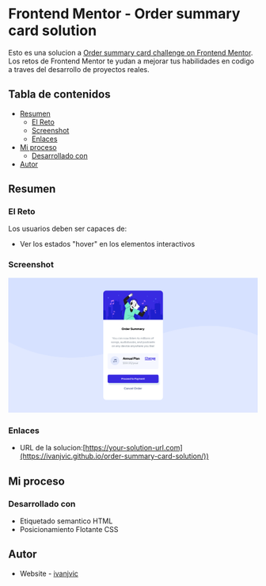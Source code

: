 # Frontend Mentor - Order summary card solution

Esto es una solucion a [Order summary card challenge on Frontend Mentor](https://www.frontendmentor.io/challenges/order-summary-component-QlPmajDUj). Los retos de Frontend Mentor te yudan a mejorar tus habilidades en codigo a traves del desarrollo de proyectos reales. 

## Tabla de contenidos

- [Resumen](#resumen)
  - [El Reto](#reto)
  - [Screenshot](#screenshot)
  - [Enlaces](#links)
- [Mi proceso](#proceso)
  - [Desarrollado con](#desarrollo)
- [Autor](#autor)

<a name="resumen"></a>
## Resumen 

<a name="reto"></a>
### El Reto

Los usuarios deben ser capaces de:

- Ver los estados "hover" en los elementos interactivos

<a name="screenshot"></a>
### Screenshot

![](./captura_reto1.png)

<a name="links"></a>
### Enlaces

- URL de la solucion:[https://your-solution-url.com](https://ivanjvic.github.io/order-summary-card-solution/))

<a name="proceso"></a>
## Mi proceso

<a name="desarrollo"></a>
### Desarrollado con

- Etiquetado semantico HTML
- Posicionamiento Flotante CSS

<a name="autor"></a>
## Autor

- Website - [ivanjvic](https://ivanjvic.github.io/website/)


